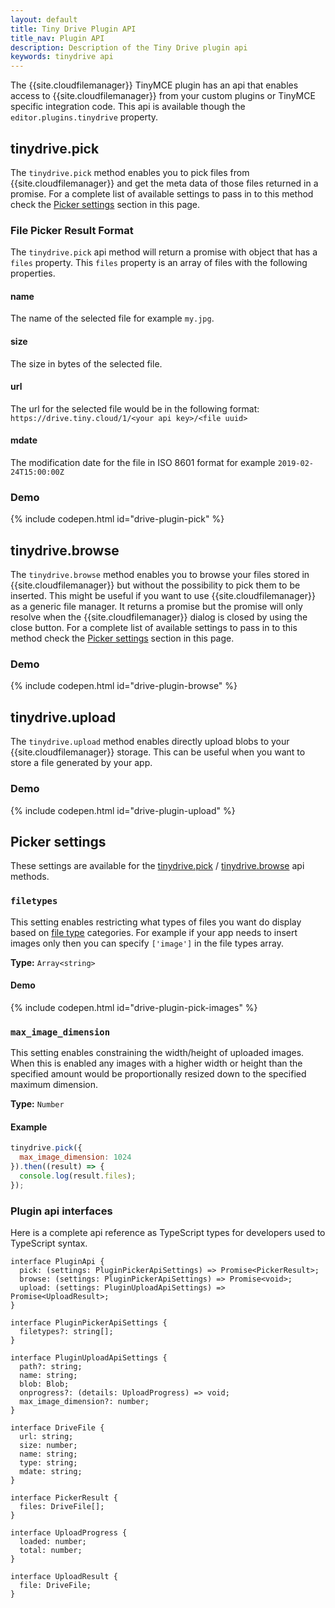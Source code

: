```yaml
---
layout: default
title: Tiny Drive Plugin API
title_nav: Plugin API
description: Description of the Tiny Drive plugin api
keywords: tinydrive api
---
```


The {{site.cloudfilemanager}} TinyMCE plugin has an api that enables access to {{site.cloudfilemanager}} from your custom plugins or TinyMCE specific integration code. This api is available though the `editor.plugins.tinydrive` property.

## tinydrive.pick

The `tinydrive.pick` method enables you to pick files from {{site.cloudfilemanager}} and get the meta data of those files returned in a promise. For a complete list of available settings to pass in to this method check the [Picker settings](#pickersettings) section in this page.

### File Picker Result Format

The `tinydrive.pick` api method will return a promise with object that has a `files` property. This `files` property is an array of files with the following properties.

#### name

The name of the selected file for example `my.jpg`.

#### size

The size in bytes of the selected file.

#### url

The url for the selected file would be in the following format: `https://drive.tiny.cloud/1/<your api key>/<file uuid>`

#### mdate

The modification date for the file in ISO 8601 format for example `2019-02-24T15:00:00Z`

### Demo

{% include codepen.html id="drive-plugin-pick" %}

## tinydrive.browse

The `tinydrive.browse` method enables you to browse your files stored in {{site.cloudfilemanager}} but without the possibility to pick them to be inserted. This might be useful if you want to use {{site.cloudfilemanager}} as a generic file manager. It returns a promise but the promise will only resolve when the {{site.cloudfilemanager}} dialog is closed by using the close button. For a complete list of available settings to pass in to this method check the [Picker settings](#pickersettings) section in this page.

### Demo

{% include codepen.html id="drive-plugin-browse" %}

## tinydrive.upload

The `tinydrive.upload` method enables directly upload blobs to your {{site.cloudfilemanager}} storage. This can be useful when you want to store a file generated by your app.

### Demo

{% include codepen.html id="drive-plugin-upload" %}

## Picker settings

These settings are available for the [tinydrive.pick](#tinydrivepick) / [tinydrive.browse](#tinydrivebrowse) api methods.

### `filetypes`

This setting enables restricting what types of files you want do display based on [file type]({{site.baseurl}}/tinydrive/introduction/#filetypes) categories. For example if your app needs to insert images only then you can specify `['image']` in the file types array.

**Type:** `Array<string>`

#### Demo

{% include codepen.html id="drive-plugin-pick-images" %}

### `max_image_dimension`

This setting enables constraining the width/height of uploaded images. When this is enabled any images with a higher width or height than the specified amount would be proportionally resized down to the specified maximum dimension.

**Type:** `Number`

#### Example

```js
tinydrive.pick({
  max_image_dimension: 1024
}).then((result) => {
  console.log(result.files);
});
```

### Plugin api interfaces

Here is a complete api reference as TypeScript types for developers used to TypeScript syntax.

```tsx
interface PluginApi {
  pick: (settings: PluginPickerApiSettings) => Promise<PickerResult>;
  browse: (settings: PluginPickerApiSettings) => Promise<void>;
  upload: (settings: PluginUploadApiSettings) => Promise<UploadResult>;
}

interface PluginPickerApiSettings {
  filetypes?: string[];
}

interface PluginUploadApiSettings {
  path?: string;
  name: string;
  blob: Blob;
  onprogress?: (details: UploadProgress) => void;
  max_image_dimension?: number;
}

interface DriveFile {
  url: string;
  size: number;
  name: string;
  type: string;
  mdate: string;
}

interface PickerResult {
  files: DriveFile[];
}

interface UploadProgress {
  loaded: number;
  total: number;
}

interface UploadResult {
  file: DriveFile;
}
```